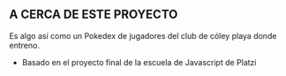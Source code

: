 ## A CERCA DE ESTE PROYECTO

Es algo así como un Pokedex de jugadores del club de cóley playa donde entreno.
  - Basado en el proyecto final de la escuela de Javascript de Platzi
